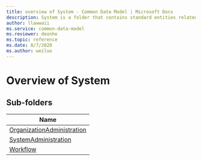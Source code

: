 ```yaml
---
title: overview of System - Common Data Model | Microsoft Docs
description: System is a folder that contains standard entities related to the Common Data Model.
author: llawwaii
ms.service: common-data-model
ms.reviewer: deonhe
ms.topic: reference
ms.date: 8/7/2020
ms.author: weiluo
---
```


# Overview of System


## Sub-folders

|Name|
|---|
|[OrganizationAdministration](OrganizationAdministration/overview.md)|
|[SystemAdministration](SystemAdministration/overview.md)|
|[Workflow](Workflow/overview.md)|



